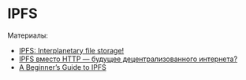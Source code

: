 # IPFS

Материалы:

* [IPFS: Interplanetary file storage!](https://www.youtube.com/watch?v=5Uj6uR3fp-U)
* [IPFS вместо HTTP — будущее децентрализованного интернета?](https://forklog.com/cryptorium/chto-takoe-ipfs)
* [A Beginner’s Guide to IPFS](https://medium.com/hackernoon/a-beginners-guide-to-ipfs-20673fedd3f)
